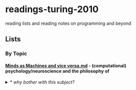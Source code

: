 # readings-turing-2010
reading lists and reading notes on programming and beyond

## Lists 

### By Topic
#### [Minds as Machines and vice versa.md](https://github.com/kellydinneen/readings-turing-2010/blob/master/Minds%20as%20Machines%20and%20vice%20versa.md) - (computational) psychology/neuroscience and the philosophy of
<details>
	<p align="right"> <summary> * <i>why bother with this subject?</i> </summary> </p> <br> 
	li {
    border-bottom: 1px solid purple;
}

li > ul {
    border-top: 1px solid purple;
}

li > ul > li:last-child {
    border: none;
}
<ul>
<li> <U> how can learn from the human mind to build better software? </U> </li>
	<ul>
	<li>how can we (and should we) model computers on ourselves?</li>
	<li>how can we avoid the pitfalls of human psychology when designing computer 'psychologies'</li>
	<li>does framing software as psychology help us or hurt us as designers?</li>	
	</ul>	
<li><U>how can we build software that is better for the human mind</U></li>
	<ul>
	<li>how is the technology we use contributing to our wellbeing, planting new epistemic habits, changing the way we think</li>
	<li>what can psychology + neuroscience tell us about how can we do better for users</li>
	<li>how can we augment + fill in the gaps of human capacities rather than merely replicating + replacing them</li>	
	</ul>		
<li>how can understanding of computers enhance our understanding of the mind</li>
	<ul>
	<li>what can psychologists/neuroscientists learn from programmers and computer scientists about the nature of information and thought</li>	
	</ul>		
<li>how can software be used as a tool in behavioral science research</li>
	<ul>
	<li>for modelling of neural function, decision making, social interaction</li>
	<li>for data processing</li>
	<li>for data collection (e.g. scaled, web hosted surveys and digital experiments)</li>	
	<li>for communication and education</li>	
	</ul>		
<li>what should we think about AI?</li>
	<ul>
	<li>what is there to be afraid of?</li>
	<li>what kind of control do we have over the future?</li>
	</ul>
</ul>
	
</details>

